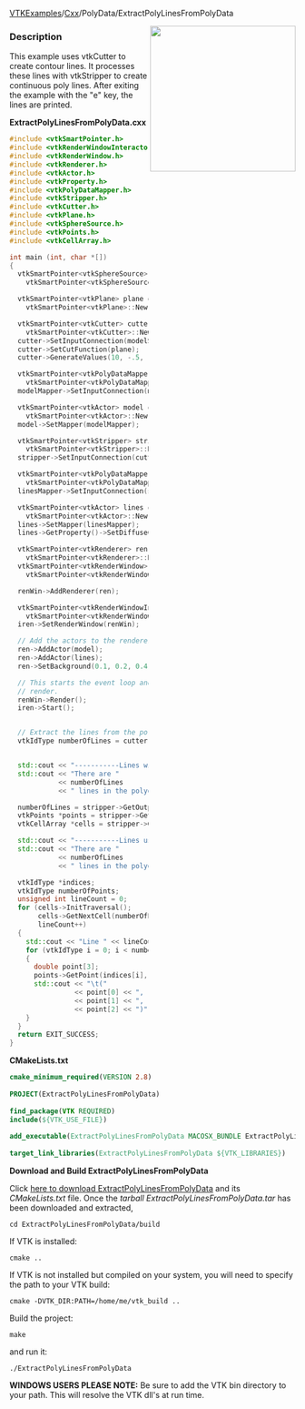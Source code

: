 [VTKExamples](/index/)/[Cxx](/Cxx)/PolyData/ExtractPolyLinesFromPolyData

<img align="right" src="https://github.com/lorensen/VTKExamples/blob/gh-pages/Testing/Baseline/PolyData/TestExtractPolyLinesFromPolyData.png?raw=true" width="256" />

### Description
This example uses vtkCutter to create contour lines. It processes these lines with vtkStripper to create continuous poly lines. After exiting the example with the "e" key, the lines are printed.

**ExtractPolyLinesFromPolyData.cxx**
```c++
#include <vtkSmartPointer.h>
#include <vtkRenderWindowInteractor.h>
#include <vtkRenderWindow.h>
#include <vtkRenderer.h>
#include <vtkActor.h>
#include <vtkProperty.h>
#include <vtkPolyDataMapper.h>
#include <vtkStripper.h>
#include <vtkCutter.h>
#include <vtkPlane.h>
#include <vtkSphereSource.h>
#include <vtkPoints.h>
#include <vtkCellArray.h>

int main (int, char *[])
{
  vtkSmartPointer<vtkSphereSource> modelSource =
    vtkSmartPointer<vtkSphereSource>::New();

  vtkSmartPointer<vtkPlane> plane =
    vtkSmartPointer<vtkPlane>::New();

  vtkSmartPointer<vtkCutter> cutter =
    vtkSmartPointer<vtkCutter>::New();
  cutter->SetInputConnection(modelSource->GetOutputPort());
  cutter->SetCutFunction(plane);
  cutter->GenerateValues(10, -.5, .5);

  vtkSmartPointer<vtkPolyDataMapper> modelMapper =
    vtkSmartPointer<vtkPolyDataMapper>::New();
  modelMapper->SetInputConnection(modelSource->GetOutputPort());

  vtkSmartPointer<vtkActor> model =
    vtkSmartPointer<vtkActor>::New();
  model->SetMapper(modelMapper);

  vtkSmartPointer<vtkStripper> stripper =
    vtkSmartPointer<vtkStripper>::New();
  stripper->SetInputConnection(cutter->GetOutputPort());

  vtkSmartPointer<vtkPolyDataMapper> linesMapper =
    vtkSmartPointer<vtkPolyDataMapper>::New();
  linesMapper->SetInputConnection(stripper->GetOutputPort());

  vtkSmartPointer<vtkActor> lines =
    vtkSmartPointer<vtkActor>::New();
  lines->SetMapper(linesMapper);
  lines->GetProperty()->SetDiffuseColor(.2, .2, .2);

  vtkSmartPointer<vtkRenderer> ren =
    vtkSmartPointer<vtkRenderer>::New();
  vtkSmartPointer<vtkRenderWindow> renWin =
    vtkSmartPointer<vtkRenderWindow>::New();

  renWin->AddRenderer(ren);

  vtkSmartPointer<vtkRenderWindowInteractor> iren =
    vtkSmartPointer<vtkRenderWindowInteractor>::New();
  iren->SetRenderWindow(renWin);

  // Add the actors to the renderer
  ren->AddActor(model);
  ren->AddActor(lines);
  ren->SetBackground(0.1, 0.2, 0.4);

  // This starts the event loop and as a side effect causes an initial
  // render.
  renWin->Render();
  iren->Start();


  // Extract the lines from the polydata
  vtkIdType numberOfLines = cutter->GetOutput()->GetNumberOfLines();


  std::cout << "-----------Lines without using vtkStripper" << std::endl;
  std::cout << "There are "
            << numberOfLines
            << " lines in the polydata" << std::endl;

  numberOfLines = stripper->GetOutput()->GetNumberOfLines();
  vtkPoints *points = stripper->GetOutput()->GetPoints();
  vtkCellArray *cells = stripper->GetOutput()->GetLines();

  std::cout << "-----------Lines using vtkStripper" << std::endl;
  std::cout << "There are "
            << numberOfLines
            << " lines in the polydata" << std::endl;

  vtkIdType *indices;
  vtkIdType numberOfPoints;
  unsigned int lineCount = 0;
  for (cells->InitTraversal();
       cells->GetNextCell(numberOfPoints, indices);
       lineCount++)
  {
    std::cout << "Line " << lineCount << ": " << std::endl;
    for (vtkIdType i = 0; i < numberOfPoints; i++)
    {
      double point[3];
      points->GetPoint(indices[i], point);
      std::cout << "\t("
                << point[0] << ", "
                << point[1] << ", "
                << point[2] << ")" << std::endl;
    }
  }
  return EXIT_SUCCESS;
}
```
**CMakeLists.txt**
```cmake
cmake_minimum_required(VERSION 2.8)
 
PROJECT(ExtractPolyLinesFromPolyData)
 
find_package(VTK REQUIRED)
include(${VTK_USE_FILE})
 
add_executable(ExtractPolyLinesFromPolyData MACOSX_BUNDLE ExtractPolyLinesFromPolyData.cxx)
 
target_link_libraries(ExtractPolyLinesFromPolyData ${VTK_LIBRARIES})
```

**Download and Build ExtractPolyLinesFromPolyData**

Click [here to download ExtractPolyLinesFromPolyData](https://github.com/lorensen/VTKWikiExamplesTarballs/raw/master/ExtractPolyLinesFromPolyData.tar) and its *CMakeLists.txt* file.
Once the *tarball ExtractPolyLinesFromPolyData.tar* has been downloaded and extracted,
```
cd ExtractPolyLinesFromPolyData/build 
```
If VTK is installed:
```
cmake ..
```
If VTK is not installed but compiled on your system, you will need to specify the path to your VTK build:
```
cmake -DVTK_DIR:PATH=/home/me/vtk_build ..
```
Build the project:
```
make
```
and run it:
```
./ExtractPolyLinesFromPolyData
```
**WINDOWS USERS PLEASE NOTE:** Be sure to add the VTK bin directory to your path. This will resolve the VTK dll's at run time.

